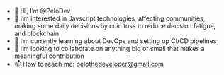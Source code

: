 - 👋 Hi, I’m @PeloDev
- 👀 I’m interested in Javscript technologies, affecting communities, making some daily decisions by coin toss to reduce decision fatigue, and blockchain
- 🌱 I’m currently learning about DevOps and setting up CI/CD pipelines
- 💞️ I’m looking to collaborate on anything big or small that makes a meaningful contribution
- 📫 How to reach me: pelothedeveloper@gmail.com

<!---
PeloDev/PeloDev is a ✨ special ✨ repository because its `README.md` (this file) appears on your GitHub profile.
You can click the Preview link to take a look at your changes.
--->
